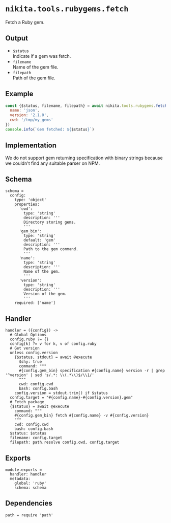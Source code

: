 
# `nikita.tools.rubygems.fetch`

Fetch a Ruby gem.

## Output

* `$status`   
  Indicate if a gem was fetch.
* `filename`   
  Name of the gem file.
* `filepath`   
  Path of the gem file.

## Example

```js
const {$status, filename, filepath} = await nikita.tools.rubygems.fetch({
  name: 'json',
  version: '2.1.0',
  cwd: '/tmp/my_gems'
})
console.info(`Gem fetched: ${$status}`)
```

## Implementation

We do not support gem returning specification with binary strings because we
couldn't find any suitable parser on NPM.

## Schema

    schema =
      config:
        type: 'object'
        properties:
          'cwd':
            type: 'string'
            description: '''
            Directory storing gems.
            '''
          'gem_bin':
            type: 'string'
            default: 'gem'
            description: '''
            Path to the gem command.
            '''
          'name':
            type: 'string'
            description: '''
            Name of the gem.
            '''
          'version':
            type: 'string'
            description: '''
            Version of the gem.
            '''
        required: ['name']

## Handler

    handler = ({config}) ->
      # Global Options
      config.ruby ?= {}
      config[k] ?= v for k, v of config.ruby
      # Get version
      unless config.version
        {$status, stdout} = await @execute
          $shy: true
          command: """
          #{config.gem_bin} specification #{config.name} version -r | grep '^version' | sed 's/.*: \\(.*\\)$/\\1/'
          """
          cwd: config.cwd
          bash: config.bash
        config.version = stdout.trim() if $status
      config.target = "#{config.name}-#{config.version}.gem"
      # Fetch package
      {$status} = await @execute
        command: """
        #{config.gem_bin} fetch #{config.name} -v #{config.version}
        """
        cwd: config.cwd
        bash: config.bash
      $status: $status
      filename: config.target
      filepath: path.resolve config.cwd, config.target

## Exports

    module.exports =
      handler: handler
      metadata:
        global: 'ruby'
        schema: schema

## Dependencies

    path = require 'path'
